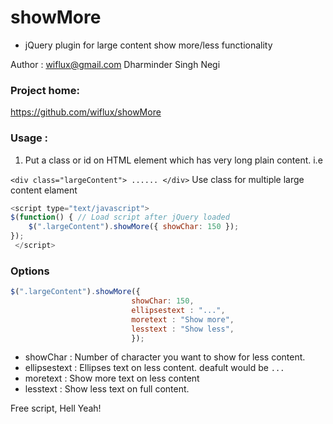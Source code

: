 # showMore  
- jQuery plugin for large content show more/less functionality

Author : <wiflux@gmail.com> Dharminder Singh Negi

### Project home:
   https://github.com/wiflux/showMore



### Usage :
1. Put a class or id on HTML element which has very long plain content. i.e

`<div class="largeContent"> ...... </div>`
Use class for multiple large content elament 

```javascript
<script type="text/javascript">
$(function() { // Load script after jQuery loaded
    $(".largeContent").showMore({ showChar: 150 });
});
 </script>
 ```
 
 ### Options
 ```javascript
$(".largeContent").showMore({ 
                            showChar: 150,
                            ellipsestext : "...",
                            moretext : "Show more",
                            lesstext : "Show less",
                            });
```

- showChar : Number of character you want to show for less content.
- ellipsestext : Ellipses text on less content. deafult would be `...`
- moretext : Show more text on less content
- lesstext : Show less text on full content.
 


Free script, Hell Yeah!